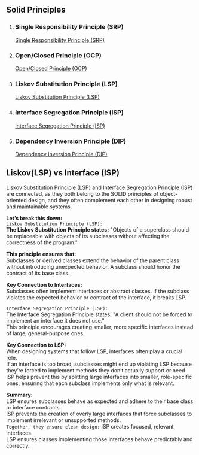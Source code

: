 ## Solid Principles
1. ### Single Responsibility Principle (SRP)
    [Single Responsibility Principle (SRP)](https://github.com/mafsan786git/low-level-design-learning/blob/main/SolidPrinciples/SingleResponsibilityPrinciple#readme)

2. ### Open/Closed Principle (OCP)
    [Open/Closed Principle (OCP)](https://github.com/mafsan786git/low-level-design-learning/blob/main/SolidPrinciples/OpenClosedPrinciple#readme)

3. ### Liskov Substitution Principle (LSP)
    [Liskov Substitution Principle (LSP)](https://github.com/mafsan786git/low-level-design-learning/blob/main/SolidPrinciples/LiskovSubstitutionPrinciple#readme)

4. ### Interface Segregation Principle (ISP)
    [Interface Segregation Principle (ISP)](https://github.com/mafsan786git/low-level-design-learning/tree/main/SolidPrinciples/InterfaceSegregationPrinciple#readme)

5. ### Dependency Inversion Principle (DIP)
    [Dependency Inversion Principle (DIP)](https://github.com/mafsan786git/low-level-design-learning/tree/main/SolidPrinciples/DependencyInversionPrinciple#readme)


## Liskov(LSP) vs Interface (ISP)
Liskov Substitution Principle (LSP) and Interface Segregation Principle (ISP) are connected, 
as they both belong to the SOLID principles of object-oriented design, and they often complement each other in designing robust and maintainable systems. 

**Let’s break this down:**  
`Liskov Substitution Principle (LSP):`  
**The Liskov Substitution Principle states:**
"Objects of a superclass should be replaceable with objects of its subclasses without affecting the correctness of the program."  

**This principle ensures that:**  
Subclasses or derived classes extend the behavior of the parent class without introducing unexpected behavior.
A subclass should honor the contract of its base class.

**Key Connection to Interfaces:**  
Subclasses often implement interfaces or abstract classes. If the subclass violates the expected behavior or contract of the interface, it breaks LSP.


`Interface Segregation Principle (ISP):`  
The Interface Segregation Principle states:
"A client should not be forced to implement an interface it does not use."  
This principle encourages creating smaller, more specific interfaces instead of large, general-purpose ones.


**Key Connection to LSP:**  
When designing systems that follow LSP, interfaces often play a crucial role.  
If an interface is too broad, subclasses might end up violating LSP because they’re forced to implement methods they don’t actually support or need
ISP helps prevent this by splitting large interfaces into smaller, role-specific ones, ensuring that each subclass implements only what is relevant.


**Summary**:  
LSP ensures subclasses behave as expected and adhere to their base class or interface contracts.  
ISP prevents the creation of overly large interfaces that force subclasses to implement irrelevant or unsupported methods.  
`Together, they ensure clean design:`
ISP creates focused, relevant interfaces.  
LSP ensures classes implementing those interfaces behave predictably and correctly.


